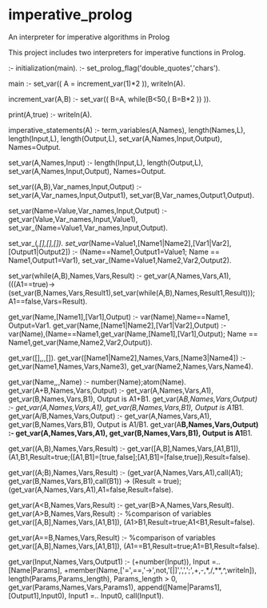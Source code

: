 # imperative_prolog
An interpreter for imperative algorithms in Prolog

This project includes two interpreters for imperative functions in Prolog.

  :- initialization(main).
  :- set_prolog_flag('double_quotes','chars').

  main :-
    set_var((
      A = increment_var(1)*2
    )),
    writeln(A).

  increment_var(A,B) :-
    set_var((
      B=A,
      while(B<50,(
        B=B*2
      ))
    )).

  print(A,true) :-
    writeln(A).

  imperative_statements(A) :-
    term_variables(A,Names),
    length(Names,L),
    length(Input,L),
    length(Output,L),
    set_var(A,Names,Input,Output),
    Names=Output.

  set_var(A,Names,Input) :-
    length(Input,L),
    length(Output,L),
    set_var(A,Names,Input,Output),
    Names=Output.

  set_var((A,B),Var_names,Input,Output) :-
      set_var(A,Var_names,Input,Output1),
      set_var(B,Var_names,Output1,Output).

  set_var(Name=Value,Var_names,Input,Output) :-
    get_var(Value,Var_names,Input,Value1),
    set_var_(Name=Value1,Var_names,Input,Output).

  set_var_(_,[],[],[]).
  set_var_(Name=Value1,[Name1|Name2],[Var1|Var2],[Output1|Output2]) :-
    (Name==Name1,Output1=Value1;
    Name \== Name1,Output1=Var1),
    set_var_(Name=Value1,Name2,Var2,Output2).

  set_var(while(A,B),Names,Vars,Result) :-
      get_var(A,Names,Vars,A1),
      (((A1==true)->(set_var(B,Names,Vars,Result1),set_var(while(A,B),Names,Result1,Result)));
      A1==false,Vars=Result).

  get_var(Name,[Name1],[Var1],Output) :-
    var(Name),Name==Name1,
    Output=Var1.
  get_var(Name,[Name1|Name2],[Var1|Var2],Output) :-
    var(Name),(Name==Name1,get_var(Name,[Name1],[Var1],Output);
    Name \== Name1,get_var(Name,Name2,Var2,Output)).

  get_var([],_,_,[]).
  get_var([Name1|Name2],Names,Vars,[Name3|Name4]) :-
    get_var(Name1,Names,Vars,Name3),
    get_var(Name2,Names,Vars,Name4).

  get_var(Name,_,_,Name) :-
    number(Name);atom(Name).
  get_var(A+B,Names,Vars,Output) :-
    get_var(A,Names,Vars,A1),
    get_var(B,Names,Vars,B1),
    Output is A1+B1.
  get_var(A*B,Names,Vars,Output) :-
    get_var(A,Names,Vars,A1),
    get_var(B,Names,Vars,B1),
    Output is A1*B1.
  get_var(A/B,Names,Vars,Output) :-
    get_var(A,Names,Vars,A1),
    get_var(B,Names,Vars,B1),
    Output is A1/B1.
  get_var(A**B,Names,Vars,Output) :-
    get_var(A,Names,Vars,A1),
    get_var(B,Names,Vars,B1),
    Output is A1**B1.

  get_var((A,B),Names,Vars,Result) :-
      get_var([A,B],Names,Vars,[A1,B1]),
      (A1,B1,Result=true;([A1,B1]=[true,false];[A1,B1]=[false,true]),Result=false).

  get_var((A;B),Names,Vars,Result) :-
      (get_var(A,Names,Vars,A1),call(A1);
      get_var(B,Names,Vars,B1),call(B1)) -> (Result = true);
      (get_var(A,Names,Vars,A1),A1=false,Result=false).

  get_var(A<B,Names,Vars,Result) :-
    get_var(B>A,Names,Vars,Result).
  get_var(A>B,Names,Vars,Result) :-
      %comparison of variables
      get_var([A,B],Names,Vars,[A1,B1]),
      (A1>B1,Result=true;A1<B1,Result=false).

  get_var(A==B,Names,Vars,Result) :-
      %comparison of variables
      get_var([A,B],Names,Vars,[A1,B1]),
      (A1==B1,Result=true;A1\=B1,Result=false).

  get_var(Input,Names,Vars,Output1) :-
      (\+number(Input)),
      Input =.. [Name|Params],
      \+member(Name,['=',==,'->',not,'[|]',',',';',+,-,*,/,**,^,writeln]),
      length(Params,Params_length),
      Params_length > 0,
      get_var(Params,Names,Vars,Params1),
      append([Name|Params1],[Output1],Input0),
      Input1 =.. Input0,
      call(Input1).
